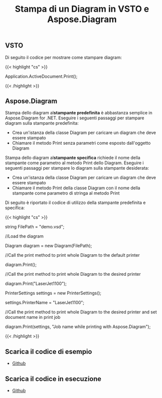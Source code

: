 ﻿---
title: Stampa di un Diagram in VSTO e Aspose.Diagram
type: docs
weight: 100
url: /it/net/printing-a-diagram-in-vsto-and-aspose-diagram/
---
## **VSTO**
Di seguito il codice per mostrare come stampare diagram:

{{< highlight "cs" >}}

   Application.ActiveDocument.Print();

{{< /highlight >}}
## **Aspose.Diagram**
 Stampa dello diagram al**stampante predefinita** è abbastanza semplice in Aspose.Diagram for .NET. Eseguire i seguenti passaggi per stampare diagram sulla stampante predefinita:

- Crea un'istanza della classe Diagram per caricare un diagram che deve essere stampato
- Chiamare il metodo Print senza parametri come esposto dall'oggetto Diagram

 Stampa dello diagram al**stampante specifica** richiede il nome della stampante come parametro al metodo Print dello Diagram. Eseguire i seguenti passaggi per stampare lo diagram sulla stampante desiderata:

- Crea un'istanza della classe Diagram per caricare un diagram che deve essere stampato
- Chiamare il metodo Print della classe Diagram con il nome della stampante come parametro di stringa al metodo Print

Di seguito è riportato il codice di utilizzo della stampante predefinita e specifica:

{{< highlight "cs" >}}

  string FilePath = "demo.vsd";

 //Load the diagram

 Diagram diagram = new Diagram(FilePath);

 //Call the print method to print whole Diagram to the default printer

 diagram.Print();

 //Call the print method to print whole Diagram to the desired printer

 diagram.Print("LaserJet1100");

 PrinterSettings settings = new PrinterSettings();

 settings.PrinterName = "LaserJet1100";

 //Call the print method to print whole Diagram to the desired printer and set document name in print job

 diagram.Print(settings, "Job name while printing with Aspose.Diagram");


{{< /highlight >}}
## **Scarica il codice di esempio**
- [Github](https://github.com/aspose-diagram/Aspose.Diagram-for-.NET/releases/tag/AsposeDiagramVsVSTOv1.1)
## **Scarica il codice in esecuzione**
- [Github](https://github.com/aspose-diagram/Aspose.Diagram-for-.NET/tree/master/Plugins/Aspose.Diagram%20Vs%20VSTO%20Visio/Code%20Comparison%20of%20Common%20Features/Printing%20a%20Diagram)
